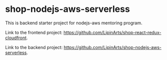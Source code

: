 # shop-nodejs-aws-serverless
This is backend starter project for nodejs-aws mentoring program.

Link to the frontend project: https://github.com/LipinArts/shop-react-redux-cloudfront.

Link to the backend project: https://github.com/LipinArts/shop-nodejs-aws-serverless.



